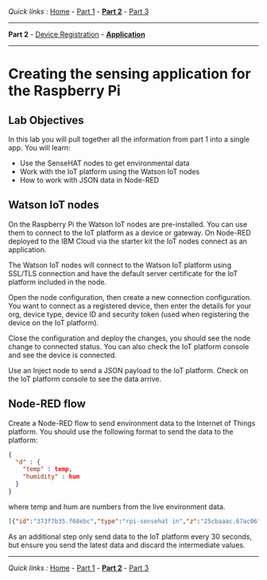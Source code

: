*Quick links :*
[Home](/README.md) - [Part 1](/part1/README.md) - [**Part 2**](/part2/README.md) - [Part 3](/part3/README.md)
***
**Part 2** - [Device Registration](/part2/DEVICE.md) - [**Application**](/part2/APP.md)
***

# Creating the sensing application for the Raspberry Pi

## Lab Objectives

In this lab you will pull together all the information from part 1 into a single app.  You will learn:

- Use the SenseHAT nodes to get environmental data
- Work with the IoT platform using the Watson IoT nodes
- How to work with JSON data in Node-RED

## Watson IoT nodes

On the Raspberry Pi the Watson IoT nodes are pre-installed.  You can use them to connect to the IoT platform as a device or gateway.  On Node-RED deployed to the IBM Cloud via the starter kit the IoT nodes connect as an application.

The Watson IoT nodes will connect to the Watson IoT platform using SSL/TLS connection and have the default server certificate for the IoT platform included in the node.  

Open the node configuration, then create a new connection configuration.  You want to connect as a registered device, then enter the details for your org, device type, device ID and security token (used when registering the device on the IoT platform).

Close the configuration and deploy the changes, you should see the node change to connected status.  You can also check the IoT platform console and see the device is connected.

Use an Inject node to send a JSON payload to the IoT platform.  Check on the IoT platform console to see the data arrive.

## Node-RED flow

Create a Node-RED flow to send environment data to the Internet of Things platform.  You should use the following format to send the data to the platform:

``` json
{
  "d" : {
    "temp" : temp,
    "humidity" : hum
  }
}
```

where temp and hum are numbers from the live environment data.

``` json
[{"id":"373f7b35.f68ebc","type":"rpi-sensehat in","z":"25cbaaac.67ac06","name":"","motion":false,"env":true,"stick":false,"x":100,"y":380,"wires":[["5d0e843f.bfb37c"]]},{"id":"5d0e843f.bfb37c","type":"template","z":"25cbaaac.67ac06","name":"","field":"payload","fieldType":"msg","format":"handlebars","syntax":"mustache","template":"{\"d\" : {\"temp\" : {{payload.temperature}} ,\n        \"humidity\" : {{payload.humidity}}\n        }\n}","output":"json","x":220,"y":420,"wires":[["ed0450be.1d666"]]},{"id":"ed0450be.1d666","type":"debug","z":"25cbaaac.67ac06","name":"","active":true,"tosidebar":true,"console":false,"tostatus":false,"complete":"false","x":370,"y":440,"wires":[]}]
```

As an additional step only send data to the IoT platform every 30 seconds, but ensure you send the latest data and discard the intermediate values.

***
*Quick links :*
[Home](/README.md) - [Part 1](/part1/README.md) - [**Part 2**](/part2/README.md) - [Part 3](/part3/README.md)
